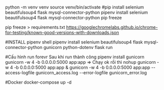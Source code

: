 python -m venv venv
source venv/bin/activate
#pip install selenium beautifulsoup4 flask mysql-connector-python
pipenv install selenium beautifulsoup4 flask mysql-connector-python
pip freeze


pip freeze > requirements.txt
https://googlechromelabs.github.io/chrome-for-testing/known-good-versions-with-downloads.json

#INSTALL
pipenv shell
pipenv install selenium beautifulsoup4 flask mysql-connector-python gunicorn python-dotenv
flask run

#Cấu hình run forevr
Sau khi run thành công 
pipenv install gunicorn
gunicorn -w 4 -b 0.0.0.0:5000 app:app => Chạy ok rồi thì  nohup gunicorn -w 4 -b 0.0.0.0:5000 app:app &
gunicorn -w 4 -b 0.0.0.0:5000 app:app --access-logfile gunicorn_access.log --error-logfile gunicorn_error.log


#Docker
docker-compose up -d